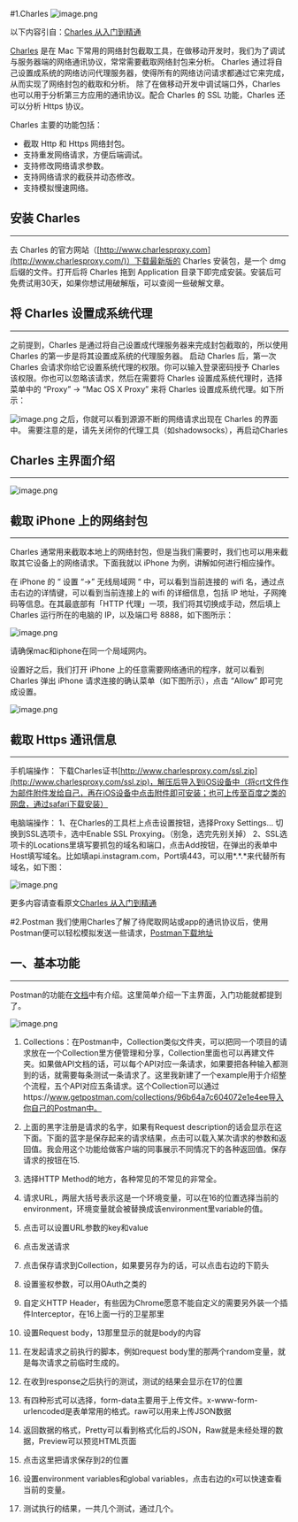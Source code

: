 #1.Charles
![image.png](http://upload-images.jianshu.io/upload_images/1224641-cb91c0644ef98cca.png?imageMogr2/auto-orient/strip%7CimageView2/2/w/1240)

以下内容引自：[Charles 从入门到精通](http://blog.devtang.com/2015/11/14/charles-introduction/)

[Charles](http://www.charlesproxy.com/) 是在 Mac 下常用的网络封包截取工具，在做移动开发时，我们为了调试与服务器端的网络通讯协议，常常需要截取网络封包来分析。
Charles 通过将自己设置成系统的网络访问代理服务器，使得所有的网络访问请求都通过它来完成，从而实现了网络封包的截取和分析。
除了在做移动开发中调试端口外，Charles 也可以用于分析第三方应用的通讯协议。配合 Charles 的 SSL 功能，Charles 还可以分析 Https 协议。

Charles 主要的功能包括：
* 截取 Http 和 Https 网络封包。
* 支持重发网络请求，方便后端调试。
* 支持修改网络请求参数。
* 支持网络请求的截获并动态修改。
* 支持模拟慢速网络。

##  安装 Charles
***
去 Charles 的官方网站（[http://www.charlesproxy.com](http://www.charlesproxy.com/)）下载最新版的 Charles 安装包，是一个 dmg 后缀的文件。打开后将 Charles 拖到 Application 目录下即完成安装。安装后可免费试用30天，如果你想试用破解版，可以查阅一些破解文章。

## 将 Charles 设置成系统代理
***
之前提到，Charles 是通过将自己设置成代理服务器来完成封包截取的，所以使用 Charles 的第一步是将其设置成系统的代理服务器。
启动 Charles 后，第一次 Charles 会请求你给它设置系统代理的权限。你可以输入登录密码授予 Charles 该权限。你也可以忽略该请求，然后在需要将 Charles 设置成系统代理时，选择菜单中的 “Proxy” -> “Mac OS X Proxy” 来将 Charles 设置成系统代理。如下所示：

![image.png](http://upload-images.jianshu.io/upload_images/1224641-05bf3a00b441cbb8.png?imageMogr2/auto-orient/strip%7CimageView2/2/w/1240)
之后，你就可以看到源源不断的网络请求出现在 Charles 的界面中。
需要注意的是，请先关闭你的代理工具（如shadowsocks），再启动Charles
## Charles 主界面介绍
***

![image.png](http://upload-images.jianshu.io/upload_images/1224641-84f101160115ad6c.png?imageMogr2/auto-orient/strip%7CimageView2/2/w/1240)



## 截取 iPhone 上的网络封包
***
Charles 通常用来截取本地上的网络封包，但是当我们需要时，我们也可以用来截取其它设备上的网络请求。下面我就以 iPhone 为例，讲解如何进行相应操作。

在 iPhone 的 “ 设置 “->” 无线局域网 “ 中，可以看到当前连接的 wifi 名，通过点击右边的详情键，可以看到当前连接上的 wifi 的详细信息，包括 IP 地址，子网掩码等信息。在其最底部有「HTTP 代理」一项，我们将其切换成手动，然后填上 Charles 运行所在的电脑的 IP，以及端口号 8888，如下图所示：

![image.png](http://upload-images.jianshu.io/upload_images/1224641-fe31fabb2470a295.png?imageMogr2/auto-orient/strip%7CimageView2/2/w/1240)

请确保mac和iphone在同一个局域网内。

设置好之后，我们打开 iPhone 上的任意需要网络通讯的程序，就可以看到 Charles 弹出 iPhone 请求连接的确认菜单（如下图所示），点击 “Allow” 即可完成设置。

![image.png](http://upload-images.jianshu.io/upload_images/1224641-0ff3f991e6ac6d81.png?imageMogr2/auto-orient/strip%7CimageView2/2/w/1240)


## 截取 Https 通讯信息
***
手机端操作：
下载Charles证书[http://www.charlesproxy.com/ssl.zip](http://www.charlesproxy.com/ssl.zip)，解压后导入到iOS设备中（将crt文件作为邮件附件发给自己，再在iOS设备中点击附件即可安装；也可上传至百度之类的网盘，通过safari下载安装）

电脑端操作：
1、在Charles的工具栏上点击设置按钮，选择Proxy Settings…
切换到SSL选项卡，选中Enable SSL Proxying。（别急，选完先别关掉）
2、SSL选项卡的Locations里填写要抓包的域名和端口，点击Add按钮，在弹出的表单中Host填写域名。比如填api.instagram.com，Port填443，可以用*.*.*来代替所有域名，如下图：

![image.png](http://upload-images.jianshu.io/upload_images/1224641-9d5dd9929edb307d.png?imageMogr2/auto-orient/strip%7CimageView2/2/w/1240)

更多内容请查看原文[Charles 从入门到精通](http://blog.devtang.com/2015/11/14/charles-introduction/)


#2.Postman
我们使用Charles了解了待爬取网站或app的通讯协议后，使用Postman便可以轻松模拟发送一些请求，[Postman下载地址](https://www.getpostman.com/apps)

## 一、基本功能
***
Postman的功能在[文档](https://www.getpostman.com/docs)中有介绍。这里简单介绍一下主界面，入门功能就都提到了。

![image.png](http://upload-images.jianshu.io/upload_images/1224641-afe01c62877e807b.png?imageMogr2/auto-orient/strip%7CimageView2/2/w/1240)
1. Collections：在Postman中，Collection类似文件夹，可以把同一个项目的请求放在一个Collection里方便管理和分享，Collection里面也可以再建文件夹。如果做API文档的话，可以每个API对应一条请求，如果要把各种输入都测到的话，就需要每条测试一条请求了。这里我新建了一个example用于介绍整个流程，五个API对应五条请求。这个Collection可以通过https://www.getpostman.com/collections/96b64a7c604072e1e4ee导入你自己的Postman中。

2. 上面的黑字注册是请求的名字，如果有Request description的话会显示在这下面。下面的蓝字是保存起来的请求结果，点击可以载入某次请求的参数和返回值。我会用这个功能给做客户端的同事展示不同情况下的各种返回值。保存请求的按钮在15.

3. 选择HTTP Method的地方，各种常见的不常见的非常全。

4. 请求URL，两层大括号表示这是一个环境变量，可以在16的位置选择当前的environment，环境变量就会被替换成该environment里variable的值。

5. 点击可以设置URL参数的key和value

6. 点击发送请求

7. 点击保存请求到Collection，如果要另存为的话，可以点击右边的下箭头

8. 设置鉴权参数，可以用OAuth之类的

9. 自定义HTTP Header，有些因为Chrome愿意不能自定义的需要另外装一个插件Interceptor，在16上面一行的卫星那里

10. 设置Request body，13那里显示的就是body的内容

11. 在发起请求之前执行的脚本，例如request body里的那两个random变量，就是每次请求之前临时生成的。

12. 在收到response之后执行的测试，测试的结果会显示在17的位置

13. 有四种形式可以选择，form-data主要用于上传文件。x-www-form-urlencoded是表单常用的格式。raw可以用来上传JSON数据

14. 返回数据的格式，Pretty可以看到格式化后的JSON，Raw就是未经处理的数据，Preview可以预览HTML页面

15. 点击这里把请求保存到2的位置

16. 设置environment variables和global variables，点击右边的x可以快速查看当前的变量。

17. 测试执行的结果，一共几个测试，通过几个。